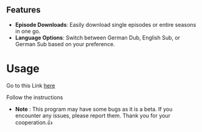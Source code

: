 ## Features

- **Episode Downloads**: Easily download single episodes or entire seasons in one go.
- **Language Options**: Switch between German Dub, English Sub, or German Sub based on your preference.




# Usage

Go to this Link [here](https://github.com/Tobidervogel/Aniworld-Downoader-Online/)

Follow the instructions

   + **Note** : This program may have some bugs as it is a beta. If you encounter any issues, please report them. Thank you for your cooperation.👍





